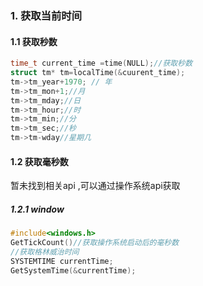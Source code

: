 ### 1.  获取当前时间

#### 1.1 获取秒数

```c
time_t current_time =time(NULL);//获取秒数
struct tm* tm=localTime(&cuurent_time);
tm->tm_year+1970; // 年
tm->tm_mon+1;//月
tm->tm_mday;//日
tm->tm_hour;//时
tm->tm_min;//分
tm->tm_sec;//秒
tm->tm-wday//星期几
```

#### 1.2 获取毫秒数

暂未找到相关api ,可以通过操作系统api获取

##### 1.2.1 window

```c
#include<windows.h>
GetTickCount()//获取操作系统启动后的毫秒数
//获取格林威治时间
SYSTEMTIME currentTime;
GetSystemTime(&currentTime);
```

